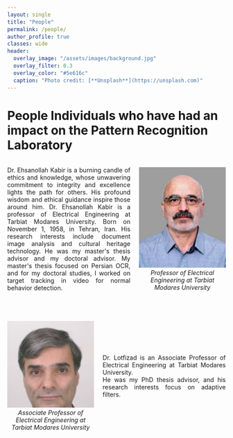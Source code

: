```yaml
---
layout: single
title: "People"
permalink: /people/
author_profile: true
classes: wide
header:
  overlay_image: "/assets/images/background.jpg"
  overlay_filter: 0.3
  overlay_color: "#5e616c"
  caption: "Photo credit: [**Unsplash**](https://unsplash.com)"
---
```


# People Individuals who have had an impact on the Pattern Recognition Laboratory

<div style="display: flex; align-items: center; justify-content: space-between; margin-bottom: 40px;">

  <div style="flex: 1; padding-right: 20px; text-align: justify;">

  Dr. Ehsanollah Kabir is a burning candle of ethics and knowledge, whose unwavering commitment to integrity and excellence lights the path for others. His profound wisdom and ethical guidance inspire those around him. Dr. Ehsanollah Kabir is a professor of Electrical Engineering at Tarbiat Modares University. Born on November 1, 1958, in Tehran, Iran. His research interests include document image analysis and cultural heritage technology. He was my master's thesis advisor and my doctoral advisor. My master's thesis focused on Persian OCR, and for my doctoral studies, I worked on target tracking in video for normal behavior detection.

  </div>

  <div style="flex: 0 0 200px; text-align: center;">

  <img src="/assets/Peopleimages/Kabir.png" alt="Professor Ehsanollah Kabir" width="200"/><br/>
  <em>Professor of Electrical Engineering at Tarbiat Modares University</em>

  </div>

</div>


<div style="display: flex; align-items: center; justify-content: space-between; margin-bottom: 40px;">

  <div style="flex: 0 0 200px; text-align: center;">

  <img src="/assets/Peopleimages/Lotfizad.png" alt="Professor Lotfizad" width="200"/><br/>
  <em>Associate Professor of Electrical Engineering at Tarbiat Modares University</em>

  </div>

  <div style="flex: 1; padding-left: 20px; text-align: justify;">

  Dr. Lotfizad is an Associate Professor of Electrical Engineering at Tarbiat Modares University.  
  He was my PhD thesis advisor, and his research interests focus on adaptive filters.

  </div>

</div>
